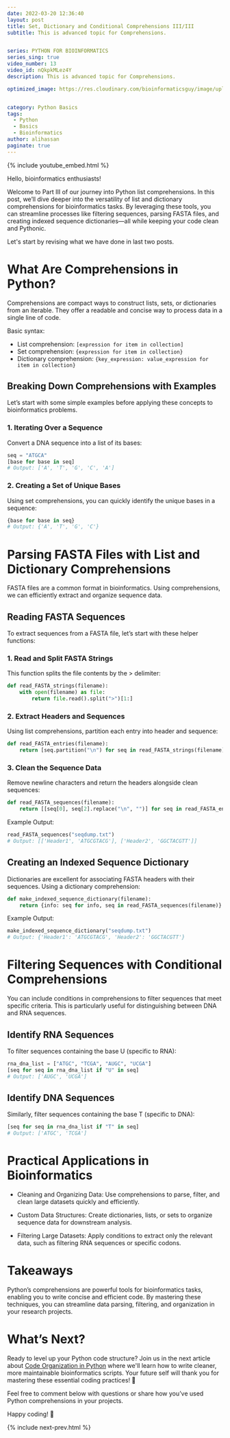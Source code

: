 ```yaml
---
date: 2022-03-20 12:36:40
layout: post
title: Set, Dictionary and Conditional Comprehensions III/III
subtitle: This is advanced topic for Comprehensions.


series: PYTHON FOR BIOINFORMATICS
series_sing: true
video_number: 13
video_id: nQkpkMLez4Y
description: This is advanced topic for Comprehensions.

optimized_image: https://res.cloudinary.com/bioinformaticsguy/image/upload/v1667340047/002%20Python-for-Bioinformatics/0013_ubfjma.png


category: Python Basics
tags:
  - Python
  - Basics
  - Bioinformatics
author: alihassan
paginate: true
---
```


{% include youtube_embed.html %}

Hello, bioinformatics enthusiasts! 

Welcome to Part III of our journey into Python list comprehensions. In this post, we’ll dive deeper into the versatility of list and dictionary comprehensions for bioinformatics tasks. By leveraging these tools, you can streamline processes like filtering sequences, parsing FASTA files, and creating indexed sequence dictionaries—all while keeping your code clean and Pythonic.

Let's start by revising what we have done in last two posts.

# What Are Comprehensions in Python?
Comprehensions are compact ways to construct lists, sets, or dictionaries from an iterable. They offer a readable and concise way to process data in a single line of code.

Basic syntax:

- List comprehension: `[expression for item in collection]`
- Set comprehension: `{expression for item in collection}`
- Dictionary comprehension: `{key_expression: value_expression for item in collection}`

## Breaking Down Comprehensions with Examples
Let’s start with some simple examples before applying these concepts to bioinformatics problems.

### 1. Iterating Over a Sequence
Convert a DNA sequence into a list of its bases:

```python
seq = "ATGCA"
[base for base in seq]
# Output: ['A', 'T', 'G', 'C', 'A']
```

### 2. Creating a Set of Unique Bases
Using set comprehensions, you can quickly identify the unique bases in a sequence:

```python
{base for base in seq}
# Output: {'A', 'T', 'G', 'C'}
```

# Parsing FASTA Files with List and Dictionary Comprehensions
FASTA files are a common format in bioinformatics. Using comprehensions, we can efficiently extract and organize sequence data.

## Reading FASTA Sequences
To extract sequences from a FASTA file, let’s start with these helper functions:

### 1. Read and Split FASTA Strings
This function splits the file contents by the > delimiter:

```python
def read_FASTA_strings(filename):
    with open(filename) as file:
        return file.read().split(">")[1:]
```

### 2. Extract Headers and Sequences
Using list comprehensions, partition each entry into header and sequence:

```python
def read_FASTA_entries(filename):
    return [seq.partition("\n") for seq in read_FASTA_strings(filename)]
```

### 3. Clean the Sequence Data
Remove newline characters and return the headers alongside clean sequences:

```python
def read_FASTA_sequences(filename):
    return [[seq[0], seq[2].replace("\n", "")] for seq in read_FASTA_entries(filename)]
```

Example Output:

```python
read_FASTA_sequences("seqdump.txt")
# Output: [['Header1', 'ATGCGTACG'], ['Header2', 'GGCTACGTT']]
```

## Creating an Indexed Sequence Dictionary
Dictionaries are excellent for associating FASTA headers with their sequences. Using a dictionary comprehension:

```python
def make_indexed_sequence_dictionary(filename):
    return {info: seq for info, seq in read_FASTA_sequences(filename)}
```

Example Output:

```python
make_indexed_sequence_dictionary("seqdump.txt")
# Output: {'Header1': 'ATGCGTACG', 'Header2': 'GGCTACGTT'}
```

# Filtering Sequences with Conditional Comprehensions
You can include conditions in comprehensions to filter sequences that meet specific criteria. This is particularly useful for distinguishing between DNA and RNA sequences.

## Identify RNA Sequences
To filter sequences containing the base U (specific to RNA):

```python
rna_dna_list = ["ATGC", "TCGA", "AUGC", "UCGA"]
[seq for seq in rna_dna_list if "U" in seq]
# Output: ['AUGC', 'UCGA']
```

## Identify DNA Sequences
Similarly, filter sequences containing the base T (specific to DNA):

```python
[seq for seq in rna_dna_list if "T" in seq]
# Output: ['ATGC', 'TCGA']
```

# Practical Applications in Bioinformatics
- Cleaning and Organizing Data: Use comprehensions to parse, filter, and clean large datasets quickly and efficiently.

- Custom Data Structures: Create dictionaries, lists, or sets to organize sequence data for downstream analysis.

- Filtering Large Datasets: Apply conditions to extract only the relevant data, such as filtering RNA sequences or specific codons.


# Takeaways
Python’s comprehensions are powerful tools for bioinformatics tasks, enabling you to write concise and efficient code. By mastering these techniques, you can streamline data parsing, filtering, and organization in your research projects.

# What’s Next?
Ready to level up your Python code structure? Join us in the next article about [Code Organization in Python](/014-Code-Organization-python-for-Bioinformatics/) where we'll learn how to write cleaner, more maintainable bioinformatics scripts. Your future self will thank you for mastering these essential coding practices! 🚀

Feel free to comment below with questions or share how you’ve used Python comprehensions in your projects. 

Happy coding! 🚀

{% include next-prev.html %}

<!-- hi guys bioinformatics guy here with another video of the series python for bioinformatics in this video we will be talking about dictionaries dictionaries is another representation of tabular formula in python so let's get started as you know that we have rna code on tables in which we have specific set of codons you can see that we have this table and let me see if i can zoom in over here so we have this table and this is rna codon table and we see that if we have this uh rna sequence of uu it represents to the fenin then we have different sequences represent different amino acids so if we want to save this whole table in python then we can use dictionaries so i have already uh written down all the code for this over here and we can simply copy it but we will have to do is we have to simply paste it over here uh you can find the script in github repository uh other than that you can also define this table on your own so i just need to make some improvements over here so this is the second base and though so the first base is going to be u then we are going to have the second base is going to be c in this whole column and then the third base is going to be a and the last one we are going to have g and you can see that over here all of these things are g so now we have created this table in a very symmetrical way there are some errors i will have to sort them out so over here we have uh defined our rna codon table very nicely so the thing is uh what i've done is i have created this variable i have added a is equals to sign then i started curly braces and then i added some comments that on the top we are these are the second bases uh this u c a g are the first bases and then there is another error yeah now it's sorted out so yeah last thing so then we know that uh this is a representation of the last element of this thing so if and you can see that uu represents phenine uuc represents phenine uua represents leucine and so on and so forth so if we will run this then we this table is stored in rna codon tip variable in order to get a specific value from this table rna codon table what we will do is uh we will write the name of the codon or name of the key in uh this square bracket so see you can see that we have all these different codons now we can select any of the codon let's select aaa and if we will run this we got lysine and we can see that over here we have yeah aaa and this represents two lysine and we can also define a very simple function define a translate rna codon c-o-d-n but we have to give this thing is a codon let's add a simple dot string returns the amino acid for the given dawn and this is going to be just one return statement return so since we have already defined rna codon table above we can use this table over here is going to be rna codon table and over here we will write codon let's define this and if we will run this function print or translate rna codon and give this a simple codon say uu then we got phenine and we see that eu is feeding and if we will give it um let's say ggg then we are supposed to get glycy so this is just one use of dictionaries dictionaries can be used for several things and they're very helpful in python so let's talk about different operations and different functions of python dictionaries for that i will define a basic python dictionary let's define a very simple dictionary and the name of that dictionary is info and in which we can add simple values like first name is equals to we have to keep the values in the inverted commas oh come on it's gonna be like this so first name is going to be ali then last name is going to be hassan then we can add something more h could be 25. now our dictionary is created we see that this is our dictionary now let's talk about different dictionary operations so the first operation is that in order to get any value of a specific key we will put we will write info and in the scare brackets we will write a key and the key is first a emmy name and it is supposed to give us ali now if we need to modify the first name we will add as equals to sign and then type the new value it could be jho and john now if we will just run this and then we will get the new value john now you can do one more thing you can multiply add or subtract or perform all the operations to a specific value of a dictionary key let's say i want to add 1 to the h we can see that currently our age is 25 over here if if i want to append it by one i am going to write it plus is equals to one and if we will run this age again we will see that now the age is 26 similarly you can also multiply and divide and do all sorts of stuff if you want to delete a specific key you will have to write del and then you will write the name of the dictionary after that in the brackets you will write that specific key if i will run this and then i will see what's inside our info then we see that there is only first name and last name let's talk about some dictionary methods so the first method is the get method and by this method you will give it a key like first name and it returns the default value right if that is not provided it will give you it won't give you anything because uh first name with double e is not present in that dictionary so if you want to get all the keys what you will do is you will use this function keys you will get that dictionary keys as first name and last name if you want to see all the values then you will use this values function john's and hassan if you want to see key like tuples you can use this method items and this will show you the all the keys and the things like that now previously we have defined this rna codon table but we haven't tried to print this and see how it's get printed so let's print rna codon table and we will see that it is printed like a single line very difficult to read so let's import pretty print which will help us printing it in a very nicer way we will import it just like this from p print import p print as pb instead of writing print we will write pp over here and then we will run this now you can see that this is printed in a very nice way we have all the keys with all the values one by one and you might have also noticed that these keys are arranged in ascending order in alphabetical order first of all we have all the a's then we have c's and we have gs and at the end we have the use you can see that this is a good way to print this whole big dictionary and in future i will also tell you how you can print this dictionary in this way so that's all about dictionaries today in the next video we will be talking about files how to handle files with python code if you have any questions comments or concerns about this video feel free to comment down below i will be happy to help you out other than that if you want to join our bioinformatics guys community which is a facebook group you can join it by using the link which is in the description down below and you can also find an article about the same video on my website bioinformatics guys and you if you want to see the script you can see the script on my github repository links are given down below so that's all for today if you want to know what i do other than programming you can check out my vlogging channel and i will see you around in the next video  -->